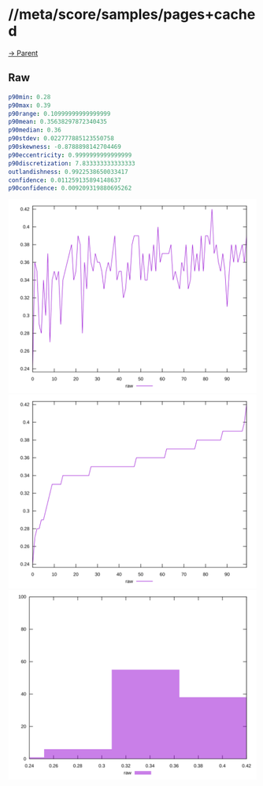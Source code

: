
# //meta/score/samples/pages+cached

[→ Parent](../..)


## Raw


```yaml
p90min: 0.28
p90max: 0.39
p90range: 0.10999999999999999
p90mean: 0.35638297872340435
p90median: 0.36
p90stdev: 0.022777885123550758
p90skewness: -0.8788898142704469
p90eccentricity: 0.9999999999999999
p90discretization: 7.833333333333333
outlandishness: 0.9922538650033417
confidence: 0.011259135894148637
p90confidence: 0.009209319880695262

```

![PLOT: raw-values](./raw/values.svg)![PLOT: raw-sorted](./raw/sorted.svg)![PLOT: raw-histogram](./raw/histogram.svg)